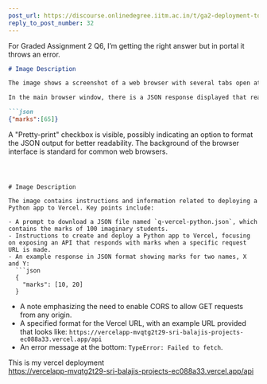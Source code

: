 ```yaml
---
post_url: https://discourse.onlinedegree.iitm.ac.in/t/ga2-deployment-tools-discussion-thread-tds-jan-2025/161120/113
reply_to_post_number: 32
---
```

For Graded Assignment 2 Q6, I’m getting the right answer but in portal it throws an error.  

```markdown
# Image Description

The image shows a screenshot of a web browser with several tabs open at the top. The titles of the tabs include "IIT Madras," "Graded Assignment," "TDS 2025 Jan," and "GA2 - Deploy." 

In the main browser window, there is a JSON response displayed that reads:

```json
{"marks":[65]}
```

A "Pretty-print" checkbox is visible, possibly indicating an option to format the JSON output for better readability. The background of the browser interface is standard for common web browsers.
```

  

# Image Description

The image contains instructions and information related to deploying a Python app to Vercel. Key points include:

- A prompt to download a JSON file named `q-vercel-python.json`, which contains the marks of 100 imaginary students.
- Instructions to create and deploy a Python app to Vercel, focusing on exposing an API that responds with marks when a specific request URL is made.
- An example response in JSON format showing marks for two names, X and Y:
  ```json
  {
    "marks": [10, 20]
  }
  ```
- A note emphasizing the need to enable CORS to allow GET requests from any origin.
- A specified format for the Vercel URL, with an example URL provided that looks like:
  `https://vercelapp-mvqtg2t29-sri-balajis-projects-ec088a33.vercel.app/api`
- An error message at the bottom: `TypeError: Failed to fetch`.

This is my vercel deployment  
<https://vercelapp-mvqtg2t29-sri-balajis-projects-ec088a33.vercel.app/api>